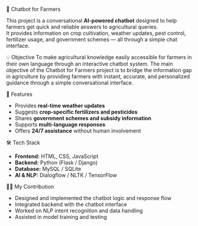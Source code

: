 🌾 Chatbot for Farmers

This project is a conversational **AI-powered chatbot** designed to help farmers get quick and reliable answers to agricultural queries.  
It provides information on crop cultivation, weather updates, pest control, fertilizer usage, and government schemes — all through a simple chat interface.

💡 Objective
To make agricultural knowledge easily accessible for farmers in their own language through an interactive chatbot system. 
The main objective of the Chatbot for Farmers project is to bridge the information gap in agriculture by providing farmers with
instant, accurate, and personalized guidance through a simple conversational interface.

🧠 Features
- Provides **real-time weather updates**
- Suggests **crop-specific fertilizers and pesticides**
- Shares **government schemes and subsidy information**
- Supports **multi-language responses**
- Offers **24/7 assistance** without human involvement


🛠️ Tech Stack
- **Frontend:** HTML, CSS, JavaScript  
- **Backend:** Python (Flask / Django)  
- **Database:** MySQL / SQLite  
- **AI & NLP:** Dialogflow / NLTK / TensorFlow  


👩‍💻 My Contribution
- Designed and implemented the chatbot logic and response flow  
- Integrated backend with the chatbot interface  
- Worked on NLP intent recognition and data handling  
- Assisted in model training and testing
